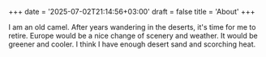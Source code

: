 +++
date = '2025-07-02T21:14:56+03:00'
draft = false
title = 'About'
+++

I am an old camel. After years wandering in the deserts, it's time for me to retire. Europe would be a nice change of scenery and weather. It would be greener and cooler. I think I have enough desert sand and scorching heat. 